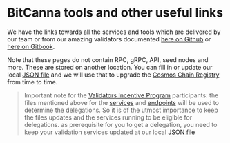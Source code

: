 # BitCanna tools and other useful links
We have the links towards all the services and tools which are delivered by our team or from our amazing validators documented [here on Github](https://github.com/BitCannaGlobal/docs/blob/main/tools/available-tools.md) or [here on Gitbook](https://docs.bitcanna.io/tools/available-tools).

Note that these pages do not contain RPC, gRPC, API, seed nodes and more. These are stored on another location. 
You can fill in or update our local [JSON file](https://github.com/BitCannaGlobal/bcna/blob/main/chain-registry.json) and we will use that to upgrade the [Cosmos Chain Registry](https://github.com/cosmos/chain-registry/) from time to time.

> Important note for the [Validators Incentive Program](https://docs.bitcanna.io/token-chain-parameters/validator-incentive-program) participants: the files mentioned above for the [services](https://github.com/BitCannaGlobal/docs/blob/main/tools/available-tools.md) and [endpoints](https://github.com/BitCannaGlobal/bcna/blob/main/chain-registry.json) will be used to determine the delegations. So it is of the utmost importance to keep the files updates and the services running to be eligible for delegations.
> as prerequisite for you to get a delegation, you need to keep your validation services updated at our local [JSON file](https://github.com/BitCannaGlobal/bcna/blob/main/chain-registry.json)
